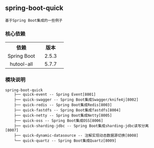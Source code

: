 ## spring-boot-quick
    基于Spring Boot集成的一些例子

### 核心依赖

<table >
  <tr>
    <th width=55%>依赖</th>
    <th width=45%>版本</th>
  </tr>
  <tr>
    <td align="center">Spring Boot</td>
    <td align="center">2.5.3</td>
  </tr>
  <tr>
    <td align="center">hutool-all</td>
    <td align="center">5.7.7</td>
</table>

### 模块说明

```
spring-boot-quick
    ├── quick-event -- Spring Event[8001]
    ├── quick-swagger -- Spring Boot集成Swagger/knife4j[8002]
    ├── quick-redis -- Spring Boot集成Redis[8003]
    ├── quick-fastdfs -- Spring Boot集成fastdfs[8004]
    ├── quick-netty -- Spring Boot集成Netty[8005]
    ├── quick-oss -- Spring Boot集成OSS[8006]
    ├── quick-sharding-jdbc -- Spring Boot集成sharding-jdbc读写分离[8007]
    ├── quick-dynamic-datasource -- 注解实现动态数据源切换[8008]
    └── quick-quartz -- Spring Boot集成Quartz[8009]
```
